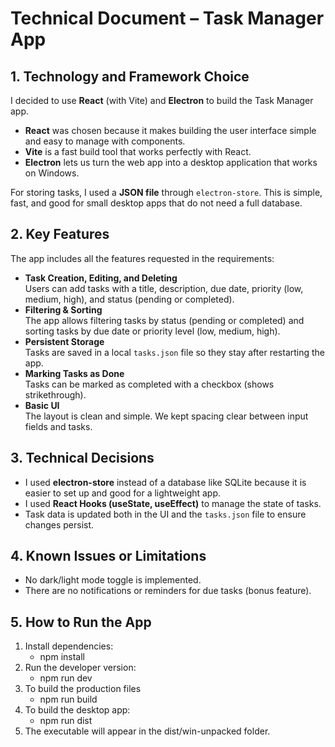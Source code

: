 # Technical Document – Task Manager App

## 1. Technology and Framework Choice

I decided to use **React** (with Vite) and **Electron** to build the Task Manager app.  
- **React** was chosen because it makes building the user interface simple and easy to manage with components.  
- **Vite** is a fast build tool that works perfectly with React.  
- **Electron** lets us turn the web app into a desktop application that works on Windows.

For storing tasks, I used a **JSON file** through `electron-store`. This is simple, fast, and good for small desktop apps that do not need a full database.

## 2. Key Features

The app includes all the features requested in the requirements:
- **Task Creation, Editing, and Deleting**  
  Users can add tasks with a title, description, due date, priority (low, medium, high), and status (pending or completed).
- **Filtering & Sorting**  
  The app allows filtering tasks by status (pending or completed) and sorting tasks by due date or priority level (low, medium, high).
- **Persistent Storage**  
  Tasks are saved in a local `tasks.json` file so they stay after restarting the app.
- **Marking Tasks as Done**  
  Tasks can be marked as completed with a checkbox (shows strikethrough).
- **Basic UI**  
  The layout is clean and simple. We kept spacing clear between input fields and tasks.
  
## 3. Technical Decisions

- I used **electron-store** instead of a database like SQLite because it is easier to set up and good for a lightweight app.
- I used **React Hooks (useState, useEffect)** to manage the state of tasks.
- Task data is updated both in the UI and the `tasks.json` file to ensure changes persist.

## 4. Known Issues or Limitations

- No dark/light mode toggle is implemented.  
- There are no notifications or reminders for due tasks (bonus feature).

## 5. How to Run the App

1. Install dependencies:
   - npm install
2. Run the developer version:
   - npm run dev
3. To build the production files
   - npm run build 
4. To build the desktop app:
   - npm run dist 
5. The executable will appear in the dist/win-unpacked folder.


